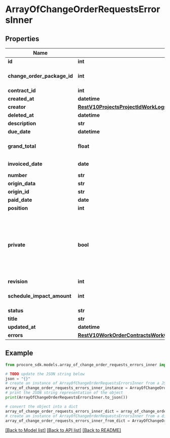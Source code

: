 # ArrayOfChangeOrderRequestsErrorsInner


## Properties

Name | Type | Description | Notes
------------ | ------------- | ------------- | -------------
**id** | **int** | ID | [optional] 
**change_order_package_id** | **int** | Change Order Package ID | [optional] 
**contract_id** | **int** | Contract ID | [optional] 
**created_at** | **datetime** | Created at | [optional] 
**creator** | [**RestV10ProjectsProjectIdWorkLogsGet200ResponseInnerCreatedBy**](RestV10ProjectsProjectIdWorkLogsGet200ResponseInnerCreatedBy.md) |  | [optional] 
**deleted_at** | **datetime** | Deleted at | [optional] 
**description** | **str** | Description | [optional] 
**due_date** | **datetime** | Due date | [optional] 
**grand_total** | **float** | Total including markup | [optional] 
**invoiced_date** | **date** | Invoiced date | [optional] 
**number** | **str** | Number | [optional] 
**origin_data** | **str** | Origin data | [optional] 
**origin_id** | **str** | Origin ID | [optional] 
**paid_date** | **date** | Paid date | [optional] 
**position** | **int** | Position | [optional] 
**private** | **bool** | If true, visible to admins only; otherwise visible to those with access to the parent contract. | [optional] 
**revision** | **int** | Revision | [optional] 
**schedule_impact_amount** | **int** | Schedule impact in days | [optional] 
**status** | **str** | Status | [optional] 
**title** | **str** | Title | [optional] 
**updated_at** | **datetime** | Updated at | [optional] 
**errors** | [**RestV10WorkOrderContractsWorkOrderContractIdLineItemsSyncPatch200ResponseErrorsInnerAllOfErrors**](RestV10WorkOrderContractsWorkOrderContractIdLineItemsSyncPatch200ResponseErrorsInnerAllOfErrors.md) |  | [optional] 

## Example

```python
from procore_sdk.models.array_of_change_order_requests_errors_inner import ArrayOfChangeOrderRequestsErrorsInner

# TODO update the JSON string below
json = "{}"
# create an instance of ArrayOfChangeOrderRequestsErrorsInner from a JSON string
array_of_change_order_requests_errors_inner_instance = ArrayOfChangeOrderRequestsErrorsInner.from_json(json)
# print the JSON string representation of the object
print(ArrayOfChangeOrderRequestsErrorsInner.to_json())

# convert the object into a dict
array_of_change_order_requests_errors_inner_dict = array_of_change_order_requests_errors_inner_instance.to_dict()
# create an instance of ArrayOfChangeOrderRequestsErrorsInner from a dict
array_of_change_order_requests_errors_inner_from_dict = ArrayOfChangeOrderRequestsErrorsInner.from_dict(array_of_change_order_requests_errors_inner_dict)
```
[[Back to Model list]](../README.md#documentation-for-models) [[Back to API list]](../README.md#documentation-for-api-endpoints) [[Back to README]](../README.md)


